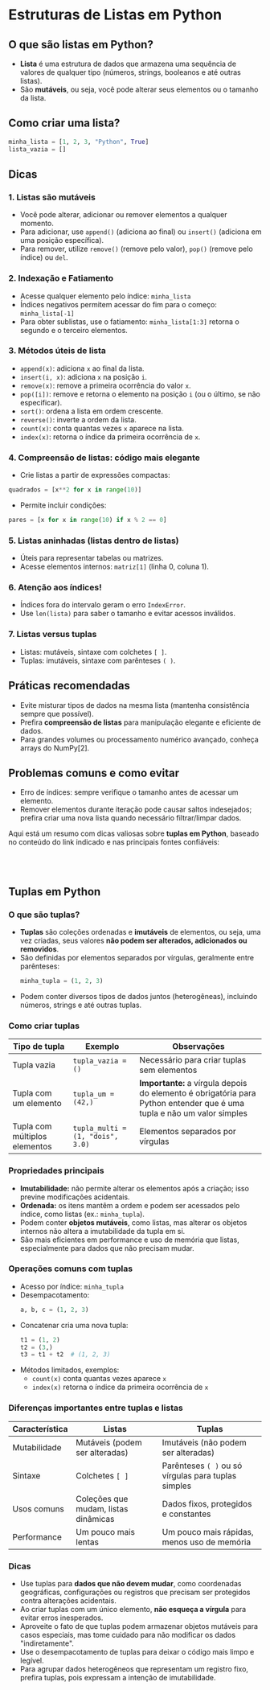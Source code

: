 # Estruturas de Listas em Python

## O que são listas em Python?
- **Lista** é uma estrutura de dados que armazena uma sequência de valores de qualquer tipo (números, strings, booleanos e até outras listas).
- São **mutáveis**, ou seja, você pode alterar seus elementos ou o tamanho da lista.

## Como criar uma lista?
```python
minha_lista = [1, 2, 3, "Python", True]
lista_vazia = []
```

## Dicas 

### 1. Listas são mutáveis
- Você pode alterar, adicionar ou remover elementos a qualquer momento.
- Para adicionar, use `append()` (adiciona ao final) ou `insert()` (adiciona em uma posição específica).
- Para remover, utilize `remove()` (remove pelo valor), `pop()` (remove pelo índice) ou `del`.

### 2. Indexação e Fatiamento
- Acesse qualquer elemento pelo índice: `minha_lista`
- Índices negativos permitem acessar do fim para o começo: `minha_lista[-1]`
- Para obter sublistas, use o fatiamento: `minha_lista[1:3]` retorna o segundo e o terceiro elementos.

### 3. Métodos úteis de lista
- `append(x)`: adiciona `x` ao final da lista.
- `insert(i, x)`: adiciona `x` na posição `i`.
- `remove(x)`: remove a primeira ocorrência do valor `x`.
- `pop([i])`: remove e retorna o elemento na posição `i` (ou o último, se não especificar).
- `sort()`: ordena a lista em ordem crescente.
- `reverse()`: inverte a ordem da lista.
- `count(x)`: conta quantas vezes `x` aparece na lista.
- `index(x)`: retorna o índice da primeira ocorrência de `x`.

### 4. Compreensão de listas: código mais elegante
- Crie listas a partir de expressões compactas:
```python
quadrados = [x**2 for x in range(10)]
```
- Permite incluir condições:
```python
pares = [x for x in range(10) if x % 2 == 0]
```

### 5. Listas aninhadas (listas dentro de listas)
- Úteis para representar tabelas ou matrizes.
- Acesse elementos internos: `matriz[1]` (linha 0, coluna 1).

### 6. Atenção aos índices!
- Índices fora do intervalo geram o erro `IndexError`.
- Use `len(lista)` para saber o tamanho e evitar acessos inválidos.

### 7. Listas versus tuplas
- Listas: mutáveis, sintaxe com colchetes `[ ]`.
- Tuplas: imutáveis, sintaxe com parênteses `( )`.

## Práticas recomendadas

- Evite misturar tipos de dados na mesma lista (mantenha consistência sempre que possível).
- Prefira **compreensão de listas** para manipulação elegante e eficiente de dados.
- Para grandes volumes ou processamento numérico avançado, conheça arrays do NumPy[2].

## Problemas comuns e como evitar

- Erro de índices: sempre verifique o tamanho antes de acessar um elemento.
- Remover elementos durante iteração pode causar saltos indesejados; prefira criar uma nova lista quando necessário filtrar/limpar dados.

Aqui está um resumo com dicas valiosas sobre **tuplas em Python**, baseado no conteúdo do link indicado e nas principais fontes confiáveis:

<br><br>

## Tuplas em Python

### O que são tuplas?
- **Tuplas** são coleções ordenadas e **imutáveis** de elementos, ou seja, uma vez criadas, seus valores **não podem ser alterados, adicionados ou removidos**.
- São definidas por elementos separados por vírgulas, geralmente entre parênteses:  
  ```python
  minha_tupla = (1, 2, 3)
  ```
- Podem conter diversos tipos de dados juntos (heterogêneas), incluindo números, strings e até outras tuplas.

### Como criar tuplas

| Tipo de tupla           | Exemplo                     | Observações                               |
|------------------------|-----------------------------|------------------------------------------|
| Tupla vazia            | `tupla_vazia = ()`           | Necessário para criar tuplas sem elementos |
| Tupla com um elemento  | `tupla_um = (42,)`           | **Importante:** a vírgula depois do elemento é obrigatória para Python entender que é uma tupla e não um valor simples |
| Tupla com múltiplos elementos | `tupla_multi = (1, "dois", 3.0)` | Elementos separados por vírgulas       |

### Propriedades principais
- **Imutabilidade:** não permite alterar os elementos após a criação; isso previne modificações acidentais.
- **Ordenada:** os itens mantêm a ordem e podem ser acessados pelo índice, como listas (ex.: `minha_tupla`).
- Podem conter **objetos mutáveis**, como listas, mas alterar os objetos internos não altera a imutabilidade da tupla em si.
- São mais eficientes em performance e uso de memória que listas, especialmente para dados que não precisam mudar.

### Operações comuns com tuplas
- Acesso por índice: `minha_tupla`
- Desempacotamento:
  ```python
  a, b, c = (1, 2, 3)
  ```
- Concatenar cria uma nova tupla:
  ```python
  t1 = (1, 2)
  t2 = (3,)
  t3 = t1 + t2  # (1, 2, 3)
  ```
- Métodos limitados, exemplos:
  - `count(x)` conta quantas vezes aparece `x`
  - `index(x)` retorna o índice da primeira ocorrência de `x`

### Diferenças importantes entre tuplas e listas

| Característica      | Listas                  | Tuplas                      |
|---------------------|-------------------------|-----------------------------|
| Mutabilidade        | Mutáveis (podem ser alteradas) | Imutáveis (não podem ser alteradas) |
| Sintaxe             | Colchetes `[ ]`         | Parênteses `( )` ou só vírgulas para tuplas simples |
| Usos comuns         | Coleções que mudam, listas dinâmicas | Dados fixos, protegidos e constantes |
| Performance         | Um pouco mais lentas    | Um pouco mais rápidas, menos uso de memória |

### Dicas 

- Use tuplas para **dados que não devem mudar**, como coordenadas geográficas, configurações ou registros que precisam ser protegidos contra alterações acidentais.
- Ao criar tuplas com um único elemento, **não esqueça a vírgula** para evitar erros inesperados.
- Aproveite o fato de que tuplas podem armazenar objetos mutáveis para casos especiais, mas tome cuidado para não modificar os dados "indiretamente".
- Use o desempacotamento de tuplas para deixar o código mais limpo e legível.
- Para agrupar dados heterogêneos que representam um registro fixo, prefira tuplas, pois expressam a intenção de imutabilidade.

<br><br>


